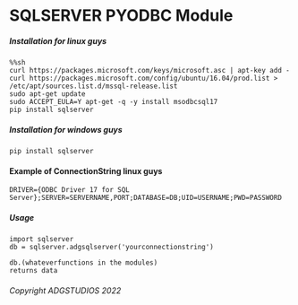 <h1> SQLSERVER PYODBC Module </h1>

##### Installation for linux guys

````
%%sh
curl https://packages.microsoft.com/keys/microsoft.asc | apt-key add -
curl https://packages.microsoft.com/config/ubuntu/16.04/prod.list > /etc/apt/sources.list.d/mssql-release.list
sudo apt-get update
sudo ACCEPT_EULA=Y apt-get -q -y install msodbcsql17
pip install sqlserver
````


##### Installation for windows guys
````
pip install sqlserver
````

#### Example of ConnectionString linux guys
````
DRIVER={ODBC Driver 17 for SQL Server};SERVER=SERVERNAME,PORT;DATABASE=DB;UID=USERNAME;PWD=PASSWORD
````


##### Usage
````
import sqlserver
db = sqlserver.adgsqlserver('yourconnectionstring')

db.(whateverfunctions in the modules)
returns data
````

###### Copyright ADGSTUDIOS 2022
